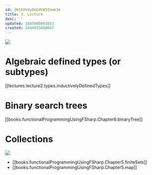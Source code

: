```yaml
---
id: 2W1kXhdyDoGdVW3Zewm3e
title: 3. Lecture
desc: ''
updated: 1645000003853
created: 1644995008667
---
```

![](/assets/images/2022-02-16-08-03-52.png)

# Algebraic defined types (or subtypes)
[[lectures.lecture2.types.inductivelyDefinedTypes]]

# Binary search trees
[[books.functionalProgrammingUsingFSharp.Chapter6.binaryTree]]

# Collections
![](/assets/images/2022-02-16-09-17-45.png)
- [[books.functionalProgrammingUsingFSharp.Chapter5.finiteSets]]
- [[books.functionalProgrammingUsingFSharp.Chapter5.map]]